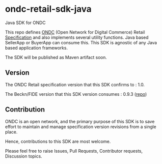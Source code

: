# ondc-retail-sdk-java
Java SDK for ONDC

This repo defines [ONDC](https://ondc.org/) (Open Network for Digital Commerce) Retail [Specification](https://app.swaggerhub.com/apis/ONDC/ONDC-Protocol-Retail/1.0.28) and also implements several utility functions.
Java based SellerApp or BuyerApp can consume this. This SDK is agnostic of any Java based application frameworks.

The SDK will be published as Maven artifact soon.

## Version

The ONDC Retail specification version that this SDK confirms to : 1.0.

The Beckn/FIDE version that this SDK version consumes : 0.9.3 ([repo](https://github.com/venkatramanm/beckn-sdk-java))

## Contribution

ONDC is an open network, and the primary purpose of this SDK is to save effort to maintain and manage specification version revisions from a single place. 

Hence, contributions to this SDK are most welcome. 

Please feel free to raise Issues, Pull Requests, Contributor requests, Discussion topics.
